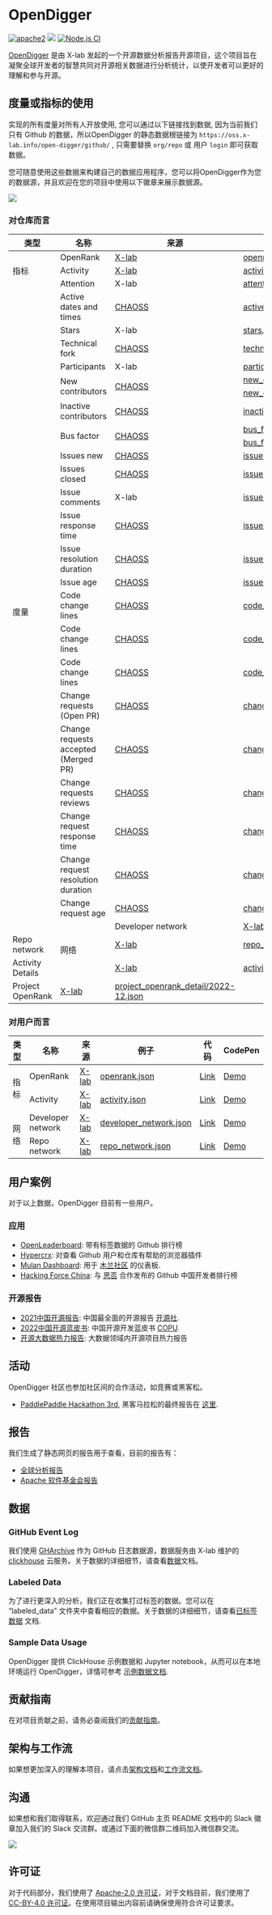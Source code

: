 # OpenDigger

[![apache2](https://img.shields.io/badge/license-Apache%202-blue)](LICENSE) [![](https://img.shields.io/badge/Data-OpenDigger-2097FF)](https://github.com/X-lab2017/open-digger) [![Node.js CI](https://github.com/X-lab2017/open-digger/actions/workflows/node_ci.yml/badge.svg?branch=master)](https://github.com/X-lab2017/open-digger/actions/workflows/node_ci.yml)

[OpenDigger](https://github.com/X-lab2017/open-digger) 是由 X-lab 发起的一个开源数据分析报告开源项目，这个项目旨在凝聚全球开发者的智慧共同对开源相关数据进行分析统计，以使开发者可以更好的理解和参与开源。

## 度量或指标的使用

实现的所有度量对所有人开放使用, 您可以通过以下链接找到数据, 因为当前我们只有 Github 的数据，所以OpenDigger 的静态数据根链接为 `https://oss.x-lab.info/open-digger/github/`  , 只需要替换 `org/repo` 或 用户 `login` 即可获取数据。

您可随意使用这些数据来构建自己的数据应用程序，您可以将OpenDigger作为您的数据源，并且欢迎在您的项目中使用以下徽章来展示数据源。

[![](https://img.shields.io/badge/Data-OpenDigger-2097FF)](https://github.com/X-lab2017/open-digger)

### 对仓库而言

<table>
  <thead>
    <tr>
      <th>类型</th><th>名称</th><th>来源</th><th>例子</th><th>代码</th><th>CodePen</th>
    </tr>
  </thead>
  <tbody>
    <tr>
      <td rowspan="3">指标</td>
      <td>OpenRank</td>
      <td><a href="https://blog.frankzhao.cn/how_to_measure_open_source_2/">X-lab</a></td>
      <td><a href="https://oss.x-lab.info/open_digger/github/X-lab2017/open-digger/openrank.json">openrank.json</a></td>
      <td><a href="https://github.com/X-lab2017/open-digger/blob/master/src/metrics/indices.ts#L21">Link</a></td>
      <td><a href="https://codepen.io/frank-zsy/pen/bGjyqQj?type=openrank">Demo</a></td>
    </tr>
    <tr>
      <td>Activity</td>
      <td><a href="https://blog.frankzhao.cn/how_to_measure_open_source_1/">X-lab</a></td>
      <td><a href="https://oss.x-lab.info/open_digger/github/X-lab2017/open-digger/activity.json">activity.json</a></td>
      <td><a href="https://github.com/X-lab2017/open-digger/blob/master/src/metrics/indices.ts#L109">Link</a></td>
      <td><a href="https://codepen.io/frank-zsy/pen/bGjyqQj?type=activity">Demo</a></td>
    </tr>
    <tr>
      <td>Attention</td>
      <td>X-lab</td>
      <td><a href="https://oss.x-lab.info/open_digger/github/X-lab2017/open-digger/attention.json">attention.json</a></td>
      <td><a href="https://github.com/X-lab2017/open-digger/blob/master/src/metrics/indices.ts#L235">Link</a></td>
      <td><a href="https://codepen.io/frank-zsy/pen/MWBdpNg?type=attention">Demo</a></td>
    </tr>
    <tr>
      <td rowspan="25">度量</td>
      <td>Active dates and times</td>
      <td><a href="https://chaoss.community/metric-activity-dates-and-times/">CHAOSS</a></td>
      <td><a href="https://oss.x-lab.info/open_digger/github/X-lab2017/open-digger/active_dates_and_times.json">active_dates_and_times.json</a></td>
      <td><a href="https://github.com/X-lab2017/open-digger/blob/master/src/metrics/chaoss.ts#L1050">Link</a></td>
      <td><a href="https://codepen.io/frank-zsy/pen/jOpQdZZ">Demo</a></td>
    </tr>
    <tr>
      <td>Stars</td>
      <td>X-lab</td>
      <td><a href="https://oss.x-lab.info/open_digger/github/X-lab2017/open-digger/stars.json">stars.json</a></td>
      <td><a href="https://github.com/X-lab2017/open-digger/blob/master/src/metrics/metrics.ts#L15">Link</a></td>
      <td><a href="https://codepen.io/frank-zsy/pen/MWBdpNg?type=stars">Demo</a></td>
    </tr>
    <tr>
      <td>Technical fork</td>
      <td><a href="https://chaoss.community/metric-technical-fork/">CHAOSS</a></td>
      <td><a href="https://oss.x-lab.info/open_digger/github/X-lab2017/open-digger/technical_fork.json">technical_fork.json</a></td>
      <td><a href="https://github.com/X-lab2017/open-digger/blob/master/src/metrics/chaoss.ts#L12">Link</a></td>
      <td><a href="https://codepen.io/frank-zsy/pen/MWBdpNg?type=technical_fork">Demo</a></td>
    </tr>
    <tr>
      <td>Participants</td>
      <td>X-lab</td>
      <td><a href="https://oss.x-lab.info/open_digger/github/X-lab2017/open-digger/participants.json">participants.json</a></td>
      <td><a href="https://github.com/X-lab2017/open-digger/blob/master/src/metrics/metrics.ts#L89">Link</a></td>
      <td><a href="https://codepen.io/frank-zsy/pen/RwBmpYZ">Demo</a></td>
    </tr>
    <tr>
      <td rowspan="2">New contributors</td>
      <td rowspan="2"><a href="https://chaoss.community/metric-new-contributors/">CHAOSS</a></td>
      <td><a href="https://oss.x-lab.info/open_digger/github/X-lab2017/open-digger/new_contributors.json">new_contributors.json</a></td>
      <td rowspan="2"><a href="https://github.com/X-lab2017/open-digger/blob/master/src/metrics/chaoss.ts#L862">Link</a></td>
      <td rowspan="2"><a href="https://codepen.io/frank-zsy/pen/RwBmpYZ">Demo</a></td>
    </tr>
    <tr>
      <td><a href="https://oss.x-lab.info/open_digger/github/X-lab2017/open-digger/new_contributors_detail.json">new_contributors_detail.json</a></td>
    </tr>
    <tr>
      <td>Inactive contributors</td>
      <td><a href="https://chaoss.community/metric-inactive-contributors/">CHAOSS</a></td>
      <td><a href="https://oss.x-lab.info/open_digger/github/X-lab2017/open-digger/inactive_contributors.json">inactive_contributors.json</a></td>
      <td><a href="https://github.com/X-lab2017/open-digger/blob/master/src/metrics/chaoss.ts#L965">Link</a></td>
      <td><a href="https://codepen.io/frank-zsy/pen/RwBmpYZ">Demo</a></td>
    </tr>
    <tr>
      <td rowspan="2">Bus factor</td>
      <td rowspan="2"><a href="https://chaoss.community/metric-bus-factor/">CHAOSS</a></td>
      <td><a href="https://oss.x-lab.info/open_digger/github/X-lab2017/open-digger/bus_factor.json">bus_factor.json</a></td>
      <td rowspan="2"><a href="https://github.com/X-lab2017/open-digger/blob/master/src/metrics/chaoss.ts#L780">Link</a></td>
      <td rowspan="2"><a href="https://codepen.io/frank-zsy/pen/bGjyqQj?type=bus_factor">Demo</a></td>
    </tr>
    <tr>
      <td><a href="https://oss.x-lab.info/open_digger/github/X-lab2017/open-digger/bus_factor_detail.json">bus_factor_detail.json</a></td>
    </tr>
    <tr>
      <td>Issues new</td>
      <td><a href="https://chaoss.community/metric-issues-new/">CHAOSS</a></td>
      <td><a href="https://oss.x-lab.info/open_digger/github/X-lab2017/open-digger/issues_new.json">issues_new.json</a></td>
      <td><a href="https://github.com/X-lab2017/open-digger/blob/master/src/metrics/chaoss.ts#L146">Link</a></td>
      <td rowspan="3"><a href="https://codepen.io/frank-zsy/pen/mdjaZMw">Demo</a></td>
    </tr>
    <tr>
      <td>Issues closed</td>
      <td><a href="https://chaoss.community/metric-issues-closed/">CHAOSS</a></td>
      <td><a href="https://oss.x-lab.info/open_digger/github/X-lab2017/open-digger/issues_closed.json">issues_closed.json</a></td>
      <td><a href="https://github.com/X-lab2017/open-digger/blob/master/src/metrics/chaoss.ts#L223">Link</a></td>
    </tr>
    <tr>
      <td>Issue comments</td>
      <td>X-lab</td>
      <td><a href="https://oss.x-lab.info/open_digger/github/X-lab2017/open-digger/issue_comments.json">issue_comments.json</a></td>
      <td><a href="https://github.com/X-lab2017/open-digger/blob/master/src/metrics/metrics.ts#L52">Link</a></td>
    </tr>
    <tr>
      <td>Issue response time</td>
      <td><a href="https://chaoss.community/metric-issue-response-time/">CHAOSS</a></td>
      <td><a href="https://oss.x-lab.info/open_digger/github/X-lab2017/open-digger/issue_response_time.json">issue_response_time.json</a></td>
      <td><a href="https://github.com/X-lab2017/open-digger/blob/master/src/metrics/chaoss.ts#L413">Link</a></td>
      <td><a href="https://codepen.io/frank-zsy/pen/VwBqwaP?type=issue_response_time">Demo</a></td>
    </tr>
    <tr>
      <td>Issue resolution duration</td>
      <td><a href="https://chaoss.community/metric-issue-resolution-duration/">CHAOSS</a></td>
      <td><a href="https://oss.x-lab.info/open_digger/github/X-lab2017/open-digger/issue_resolution_duration.json">issue_resolution_duration.json</a></td>
      <td><a href="https://github.com/X-lab2017/open-digger/blob/master/src/metrics/chaoss.ts#L338">Link</a></td>
      <td><a href="https://codepen.io/frank-zsy/pen/VwBqwaP?type=issue_resolution_duration">Demo</a></td>
    </tr>
    <tr>
      <td>Issue age</td>
      <td><a href="https://chaoss.community/metric-issue-age/">CHAOSS</a></td>
      <td><a href="https://oss.x-lab.info/open_digger/github/X-lab2017/open-digger/issue_age.json">issue_age.json</a></td>
      <td><a href="https://github.com/X-lab2017/open-digger/blob/master/src/metrics/chaoss.ts#L492">Link</a></td>
      <td><a href="https://codepen.io/frank-zsy/pen/VwBqwaP?type=issue_age">Demo</a></td>
    </tr>
    <tr>
      <td>Code change lines</td>
      <td><a href="https://chaoss.community/metric-code-changes-lines/">CHAOSS</a></td>
      <td><a href="https://oss.x-lab.info/open_digger/github/X-lab2017/open-digger/code_change_lines_add.json">code_change_lines_add.json</a></td>
      <td><a href="https://github.com/X-lab2017/open-digger/blob/master/src/metrics/chaoss.ts#L94">Link</a></td>
      <td><a href="https://codepen.io/frank-zsy/pen/dyjByKL">Demo</a></td>
    </tr>
    <tr>
      <td>Code change lines</td>
      <td><a href="https://chaoss.community/metric-code-changes-lines/">CHAOSS</a></td>
      <td><a href="https://oss.x-lab.info/open_digger/github/X-lab2017/open-digger/code_change_lines_remove.json">code_change_lines_remove.json</a></td>
      <td><a href="https://github.com/X-lab2017/open-digger/blob/master/src/metrics/chaoss.ts#L94">Link</a></td>
      <td><a href="https://codepen.io/frank-zsy/pen/dyjByKL">Demo</a></td>
    </tr>
    <tr>
      <td>Code change lines</td>
      <td><a href="https://chaoss.community/metric-code-changes-lines/">CHAOSS</a></td>
      <td><a href="https://oss.x-lab.info/open_digger/github/X-lab2017/open-digger/code_change_lines_sum.json">code_change_lines_sum.json</a></td>
      <td><a href="https://github.com/X-lab2017/open-digger/blob/master/src/metrics/chaoss.ts#L94">Link</a></td>
      <td><a href="https://codepen.io/frank-zsy/pen/dyjByKL">Demo</a></td>
    </tr>
    <tr>
      <td>Change requests<br />(Open PR)</td>
      <td><a href="https://chaoss.community/metric-change-requests/">CHAOSS</a></td>
      <td><a href="https://oss.x-lab.info/open_digger/github/X-lab2017/open-digger/change_requests.json">change_requests.json</a></td>
      <td><a href="https://github.com/X-lab2017/open-digger/blob/master/src/metrics/chaoss.ts#L697">Link</a></td>
      <td><a href="https://codepen.io/frank-zsy/pen/bGjPGxw">Demo</a></td>
    </tr>
    <tr>
      <td>Change requests accepted<br />(Merged PR)</td>
      <td><a href="https://chaoss.community/metric-change-requests-accepted/">CHAOSS</a></td>
      <td><a href="https://oss.x-lab.info/open_digger/github/X-lab2017/open-digger/change_requests_accepted.json">change_requests_accepted.json</a></td>
      <td><a href="https://github.com/X-lab2017/open-digger/blob/master/src/metrics/chaoss.ts#L497">Link</a></td>
      <td><a href="https://codepen.io/frank-zsy/pen/bGjPGxw">Demo</a></td>
    </tr>
    <tr>
      <td>Change requests reviews</td>
      <td><a href="https://chaoss.community/metric-change-request-reviews/">CHAOSS</a></td>
      <td><a href="https://oss.x-lab.info/open_digger/github/X-lab2017/open-digger/change_requests_reviews.json">change_requests_reviews.json</a></td>
      <td><a href="https://github.com/X-lab2017/open-digger/blob/master/src/metrics/chaoss.ts#L734">Link</a></td>
      <td><a href="https://codepen.io/frank-zsy/pen/bGjPGxw">Demo</a></td>
    </tr>
    <tr>
      <td>Change request response time</td>
      <td><a href="https://chaoss.community/metric-issue-response-time/">CHAOSS</a></td>
      <td><a href="https://oss.x-lab.info/open_digger/github/X-lab2017/open-digger/change_request_response_time.json">change_request_response_time.json</a></td>
      <td><a href="https://github.com/X-lab2017/open-digger/blob/master/src/metrics/chaoss.ts#L415">Link</a></td>
      <td><a href="https://codepen.io/frank-zsy/pen/VwBqwaP?type=change_request_response_time">Demo</a></td>
    </tr>
    <tr>
      <td>Change request resolution duration</td>
      <td><a href="https://chaoss.community/metric-issue-resolution-duration/">CHAOSS</a></td>
      <td><a href="https://oss.x-lab.info/open_digger/github/X-lab2017/open-digger/change_request_resolution_duration.json">change_request_resolution_duration.json</a></td>
      <td><a href="https://github.com/X-lab2017/open-digger/blob/master/src/metrics/chaoss.ts#L341">Link</a></td>
      <td><a href="https://codepen.io/frank-zsy/pen/VwBqwaP?type=change_request_resolution_duration">Demo</a></td>
    </tr>
    <tr>
      <td>Change request age</td>
      <td><a href="https://chaoss.community/metric-issue-age/">CHAOSS</a></td>
      <td><a href="https://oss.x-lab.info/open_digger/github/X-lab2017/open-digger/change_request_age.json">change_request_age.json</a></td>
      <td><a href="https://github.com/X-lab2017/open-digger/blob/master/src/metrics/chaoss.ts#L494">Link</a></td>
      <td><a href="https://codepen.io/frank-zsy/pen/VwBqwaP?type=change_request_age">Demo</a></td>
    </tr>
    <tr>
      <td rowspan="3">网络</td>
      <td>Developer network</td>
      <td><a href="https://blog.frankzhao.cn/github_activity_with_wpr/">X-lab</a></td>
      <td><a href="https://oss.x-lab.info/open_digger/github/X-lab2017/open-digger/developer_network.json">developer_network.json</a></td>
      <td><a href="https://github.com/X-lab2017/open-digger/blob/master/src/cron/tasks/network_export.ts#L126">Link</a></td>
      <td><a href="https://codepen.io/frank-zsy/pen/NWBVjpV?type=developer_network">Demo</a></td>
    </tr>
    <tr>
      <td>Repo network</td>
      <td><a href="https://blog.frankzhao.cn/github_activity_with_wpr/">X-lab</a></td>
      <td><a href="https://oss.x-lab.info/open_digger/github/X-lab2017/open-digger/repo_network.json">repo_network.json</a></td>
      <td><a href="https://github.com/X-lab2017/open-digger/blob/master/src/cron/tasks/network_export.ts#L126">Link</a></td>
      <td><a href="https://codepen.io/frank-zsy/pen/NWBVjpV?type=repo_network">Demo</a></td>
    </tr>
    <tr>
      <td>Activity Details</td>
      <td><a href="https://github.com/X-lab2017/open-digger/issues/1186">X-lab</a></td>
      <td><a href="https://oss.x-lab.info/open_digger/github/X-lab2017/open-digger/activity_details.json">activity_details.json</a></td>
      <td><a href="https://github.com/X-lab2017/open-digger/blob/0432ecbd9b9d75d36b249fb5eb2b101d16a414be/src/metrics/indices.ts#L112">Link</a></td>
      <td><a href="https://codepen.io/tyn1998/pen/KKGxVrm">Demo</a></td>
    </tr>
    <tr>
      <td>Project OpenRank</td>
      <td><a href="https://blog.frankzhao.cn/how_to_measure_open_source_3/">X-lab</a></td>
      <td><a href="https://oss.x-lab.info/open_digger/github/X-lab2017/open-digger/project_openrank_detail/2022-12.json">project_openrank_detail/2022-12.json</a></td>
      <td></td>
      <td><a href="https://codepen.io/frank-zsy/pen/abjMXBV">Demo</a></td>
    </tr>
  </tbody>
</table>

### 对用户而言

<table>
  <thead>
    <tr>
      <th>类型</th><th>名称</th><th>来源</th><th>例子</th><th>代码</th><th>CodePen</th>
    </tr>
  </thead>
  <tbody>
    <tr>
      <td rowspan="2">指标</td>
      <td>OpenRank</td>
      <td><a href="https://blog.frankzhao.cn/how_to_measure_open_source_3">X-lab</a ></td>
      <td><a href="https://oss.x-lab.info/open_digger/github/frank-zsy/openrank.json">openrank.json</a></td>
      <td><a href="https://github.com/X-lab2017/open-digger/blob/master/src/metrics/indices.ts#L59">Link</a></td>
      <td><a href="https://codepen.io/frank-zsy/pen/bGjyqQj?type=openrank&name=frank-zsy">Demo</a></td>
    </tr>
    <tr>
      <td>Activity</td>
      <td><a href="https://blog.frankzhao.cn/how_to_measure_open_source_1">X-lab</a></td>
      <td><a href="https://oss.x-lab.info/open_digger/github/frank-zsy/activity.json">activity.json</a></td>
      <td><a href="https://github.com/X-lab2017/open-digger/blob/master/src/metrics/indices.ts#L174">Link</a ></td>
      <td><a href="https://codepen.io/frank-zsy/pen/bGjyqQj?type=activity&name=frank-zsy">Demo</a></td>
    </tr>
    <tr>
      <td rowspan="2">网络</td>
      <td>Developer network</td>
      <td><a href="https://blog.frankzhao.cn/github_activity_with_wpr/">X-lab</a></td>
      <td><a href="https://oss.x-lab.info/open_digger/github/frank-zsy/developer_network.json">developer_network.json</a></td>
      <td><a href="https://github.com/X-lab2017/open-digger/blob/master/src/cron/tasks/network_export.ts#L63">Link</a></td>
      <td><a href="https://codepen.io/frank-zsy/pen/NWBVjpV?type=developer_network&name=frank-zsy">Demo</a></td>
    </tr>
    <tr>
      <td>Repo network</td>
      <td><a href="https://blog.frankzhao.cn/github_activity_with_wpr/">X-lab</a></td>
      <td><a href="https://oss.x-lab.info/open_digger/github/frank-zsy/repo_network.json">repo_network.json</a></td>
      <td><a href="https://github.com/X-lab2017/open-digger/blob/master/src/cron/tasks/network_export.ts#L63">Link</a></td>
      <td><a href="https://codepen.io/frank-zsy/pen/NWBVjpV?type=repo_network&name=frank-zsy">Demo</a></td>
    </tr>
  </tbody>
</table>

## 用户案例

对于以上数据，OpenDigger 目前有一些用户。

### 应用

- [OpenLeaderboard](https://open-leaderboard.x-lab.info/): 带有标签数据的 Github 排行榜
- [Hypercrx](https://github.com/hypertrons/hypertrons-crx): 对查看 Github 用户和仓库有帮助的浏览器插件
- [Mulan Dashboard](http://dataease.nzcer.cn/link/1VxPsUCX): 用于 [木兰社区](https://portal.mulanos.cn/) 的仪表板.
- [Hacking Force China](https://opensource.win/): 与 [思否](https://segmentfault.com/) 合作发布的 Github 中国开发者排行榜

### 开源报告

- [2021中国开源报告](https://kaiyuanshe.cn/document/china-os-report-2021/): 中国最全面的开源报告 [开源社](https://kaiyuanshe.cn/).
- [2022中国开源蓝皮书](http://www.copu.org.cn/new/308): 中国开源开发蓝皮书 [COPU](http://www.copu.org.cn/).
- [开源大数据热力报告](cooperations/big_data_open_source_heat_report/开源大数据热力报告2022.pdf): 大数据领域内开源项目热力报告


## 活动

OpenDigger 社区也参加社区间的合作活动，如竞赛或黑客松。

- [PaddlePaddle Hackathon 3rd](https://www.paddlepaddle.org.cn/PaddlePaddleHackathon-2022-6), 黑客马拉松的最终报告在 [这里](https://github.com/X-lab2017/open-digger/tree/master/cooperations/paddle_hackathon_3rd).

## 报告

我们生成了静态网页的报告用于查看，目前的报告有：

- [全球分析报告](http://opendigger-oss.x-lab.info/global-study.html)
- [Apache 软件基金会报告](http://opendigger-oss.x-lab.info/case-study-ASF.html)

## 数据

### GitHub Event Log

我们使用 [GHArchive](https://www.gharchive.org/) 作为 GitHub 日志数据源，数据服务由 X-lab 维护的 [clickhouse](https://clickhouse.tech/) 云服务。关于数据的详细细节，请查看[数据](https://www.x-lab.info/open-digger/#/zh-cn/data)文档。

### Labeled Data

为了进行更深入的分析，我们正在收集打过标签的数据。您可以在 “labeled_data” 文件夹中查看相应的数据。关于数据的详细细节，请查看[已标签数据](labeled_data/README.md) 文档.

### Sample Data Usage

OpenDigger 提供 ClickHouse 示例数据和 Jupyter notebook，从而可以在本地环境运行 OpenDigger，详情可参考 [示例数据文档](./sample_data/README.md).

## 贡献指南

在对项目贡献之前，请务必查阅我们的[贡献指南](https://www.x-lab.info/open-digger/#/zh-cn/CONTRIBUTING)。

## 架构与工作流

如果想更加深入的理解本项目，请点击[架构文档](https://www.x-lab.info/open-digger/#/zh-cn/architecture)和[工作流文档](https://www.x-lab.info/open-digger/#/zh-cn/workflow)。

## 沟通

如果想和我们取得联系，欢迎通过我们 GitHub 主页 README 文档中的 Slack 徽章加入我们的 Slack 交流群。或通过下面的微信群二维码加入微信群交流。

![](../assets/wechat-qrcode.png)

## 许可证

对于代码部分，我们使用了 [Apache-2.0 许可证](https://github.com/X-lab2017/open-digger/blob/master/LICENSE)，对于文档目前，我们使用了 [CC-BY-4.0 许可证](https://github.com/X-lab2017/open-digger/blob/master/LICENSE-CC-BY)。在使用项目输出内容前请确保使用符合许可证要求。

